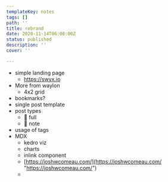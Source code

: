 ```yaml
---
templateKey: notes
tags: []
path: ''
title: rebrand
date: 2020-11-14T06:00:00Z
status: published
description: ''
cover: ''

---
```

* simple landing page
  * https://swyx.io
* More from waylon
  * 4x2 grid
* bookmarks?
* single post template
* post types
  * 🌳  full
  * 🌱 note
* usage of tags
* MDX
  * kedro viz
  * charts
  * inlink component
  * [https://joshwcomeau.com/](https://joshwcomeau.com/ "https://joshwcomeau.com/")
  * 